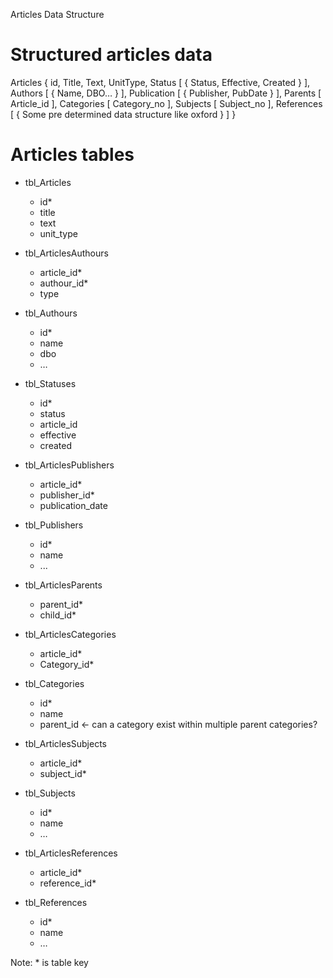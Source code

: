 Articles Data Structure

# Structured articles data

Articles
  {
  id,
  Title,
  Text,
  UnitType,
  Status
    [
      {
      Status,
      Effective,
      Created
      }
    ],
  Authors
    [
      {
      Name,
      DBO…
      }
    ],
  Publication
    [
      {
      Publisher,
      PubDate
      }
    ],
  Parents
    [
    Article_id
    ],
  Categories
    [
    Category_no
    ],
  Subjects
    [
    Subject_no
    ],
  References
    [
      {
      Some pre determined data structure like oxford
      }
    ]
  }

# Articles tables

* tbl_Articles
    * id*
    * title
    * text
    * unit_type

* tbl_ArticlesAuthours
    * article_id*
    * authour_id*
    * type

* tbl_Authours
    * id*
    * name
    * dbo
    * …

* tbl_Statuses
    * id*
    * status
    * article_id
    * effective
    * created

* tbl_ArticlesPublishers
    * article_id*
    * publisher_id*
    * publication_date

* tbl_Publishers
    * id*
    * name
    * ...

* tbl_ArticlesParents
    * parent_id*
    * child_id*

* tbl_ArticlesCategories
    * article_id*
    * Category_id*

* tbl_Categories
    * id*
    * name
    * parent_id ← can a category exist within multiple parent categories?

* tbl_ArticlesSubjects
    * article_id*
    * subject_id*

* tbl_Subjects
    * id*
    * name
    * …

* tbl_ArticlesReferences
    * article_id*
    * reference_id*

* tbl_References
    * id*
    * name
    * …

Note: * is table key
